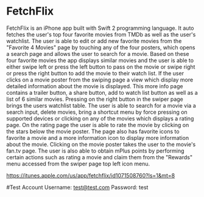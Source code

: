 # FetchFlix
FetchFlix is an iPhone app built with Swift 2 programming language. It auto fetches the user's top four favorite movies from TMDb as well as the user's watchlist. The user is able to edit or add new favorite movies from the "Favorite 4 Movies" page by touching any of the four posters, which opens a search page and allows the user to search for a movie. Based on these four favorite movies the app displays similar movies and the user is able to either swipe left or press the left button to pass on the movie or swipe right or press the right button to add the movie to their watch list. If the user clicks on a movie poster from the swiping page a view which display more detailed information about the movie is displayed. This more info page contains a trailer button, a share button, add to watch list button as well as a list of 6 similar movies. Pressing on the right button in the swiper page brings the users watchlist table. The user is able to search for a movie via a search input, delete movies, bring a shortcut menu by force pressing on supported devices or clicking on any of the movies which displays a rating page. On the rating page the user is able to rate the movie by clicking on the stars below the movie poster. The page also has favorite icons to favorite a movie and a more information icon to display more information about the movie. Clicking on the movie poster takes the user to the movie's fan.tv page. The user is also able to obtain mPlus points by performing certain actions such as rating a movie and claim them from the "Rewards" menu accessed from the swiper page top left icon menu.

https://itunes.apple.com/us/app/fetchflix/id1071508760?ls=1&mt=8

#Test Account
Username: test@test.com
Password: test
